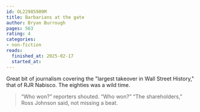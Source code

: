 ```yaml
---
id: OL22985909M
title: Barbarians at the gate
author: Bryan Burrough
pages: 563
rating: 4
categories:
- non-fiction
reads:
  finished_at: 2025-02-17
  started_at:
---
```


Great bit of journalism covering the "largest takeover in Wall Street History," that of RJR Nabisco. The eighties was a wild time.

> “Who won?” reporters shouted. “Who won?” “The shareholders,” Ross Johnson said, not missing a beat.

